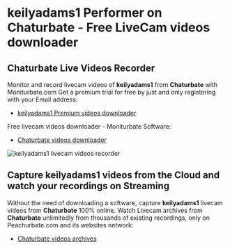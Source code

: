 # keilyadams1 Performer on Chaturbate - Free LiveCam videos downloader

## Chaturbate Live Videos Recorder

Monitor and record livecam videos of **keilyadams1** from **Chaturbate** with Moniturbate.com
Get a premium trial for free by just and only registering with your Email address:
* [keilyadams1 Premium videos downloader](https://moniturbate.com/request-demo-licence-key.html)

Free livecam videos downloader - Moniturbate Software:
* [Chaturbate videos downloader](https://moniturbate.com/moniturbate-download-software.html)

![keilyadams1 livecam videos recorder](https://peachurnet.com/templates/moniturbate-software.png)


## Capture keilyadams1 videos from the Cloud and watch your recordings on Streaming

Without the need of downloading a software, capture **keilyadams1** livecam videos from **Chaturbate** 100% online.
Watch Livecam archives from **Chaturbate** unlimitedly from thousands of existing recordings, only on Peachurbate.com and its websites network:
* [Chaturbate videos archives](https://peachurnet.com/)